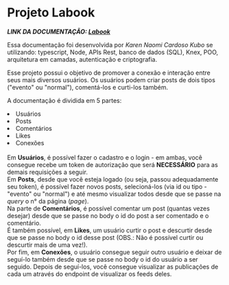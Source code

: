 # Projeto Labook

<strong><em>LINK DA DOCUMENTAÇÃO: [Labook](https://documenter.getpostman.com/view/20352445/UzJJuctm)</em></strong>

Essa documentação foi desenvolvida por <em>Karen Naomi Cardoso Kubo </em> se utilizando: typescript, Node, APIs Rest, banco de dados (SQL), Knex, POO, arquitetura em camadas, autenticação e criptografia.

Esse projeto possui o objetivo de promover a conexão e interação entre seus mais diversos usuários. Os usuários podem criar posts de dois tipos ("evento" ou "normal"), comentá-los e curti-los também. 

A documentação é dividida em 5 partes:
<li>Usuários</li>
<li>Posts</li>
<li>Comentários</li>
<li>Likes</li>
<li>Conexões</li>
</br>
Em <strong>Usuários</strong>, é possível fazer o cadastro e o login - em ambas, você consegue recebe um token de autorização que será <strong>NECESSÁRIO</strong> para as demais requisições a seguir.
</br>
Em <strong>Posts</strong>, desde que você esteja logado (ou seja, passou adequadamente seu token), é possível fazer novos posts, selecioná-los (via id ou tipo - "evento" ou "normal") e até mesmo visualizar todos desde que se passe na <em>query</em> o n° da página (<em>page</em>).
</br>
Na parte de <strong>Comentários</strong>, é possível comentar um post (quantas vezes desejar) desde que se passe no body o id do post a ser comentado e o comentário.
</br>
É também possível, em <strong>Likes</strong>, um usuário curtir o post e descurtir desde que se passe no body o id desse post (OBS.: Não é possível curtir ou descurtir mais de uma vez!).
</br>
Por fim, em <strong>Conexões</strong>, o usuário consegue seguir outro usuário e deixar de seguí-lo também desde que se passe no body o id do usuário a ser seguido. Depois de seguí-los, você consegue visualizar as publicações de cada um através do endpoint de visualizar os feeds deles.

